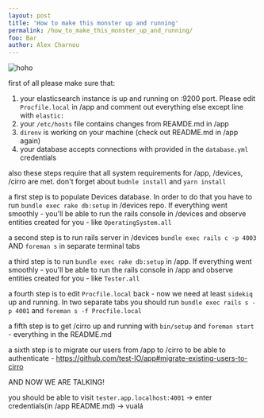 ```yaml
---
layout: post
title: 'How to make this monster up and running'
permalink: /how_to_make_this_monster_up_and_running/
foo: Bar
author: Alex Charnou
---
```


![hoho](https://thumbs.gfycat.com/DiligentWellmadeAustraliansilkyterrier-size_restricted.gif)

first of all please make sure that:
1. your elasticsearch instance is up and running on :9200 port. Please edit `Procfile.local` in /app and comment out everything else except line with `elastic:`
2. your `/etc/hosts` file contains changes from REAMDE.md in /app
3. `direnv` is working on your machine (check out README.md in /app again)
4. your database accepts connections with provided in the `database.yml` credentials

also these steps require that all system requirements for /app, /devices, /cirro are met. don't forget about `budnle install` and `yarn install`

a first step is to populate Devices database. In order to do that you have to run
`bundle exec rake db:setup` in /devices repo. If everything went smoothly - you'll be able to run the rails console in /devices and observe entities created for you - like `OperatingSystem.all`

a second step is to run rails server in /devices `bundle exec rails c -p 4003` AND `foreman s` in separate terminal tabs

a third step is to run `bundle exec rake db:setup` in /app. If everything went smoothly - you'll be able to run the rails console in /app and observe entities created for you - like `Tester.all`

a fourth step is to edit `Procfile.local` back - now we need at least `sidekiq` up and running. In two separate tabs you should run `bundle exec rails s -p 4001` and `foreman s -f Procfile.local`

a fifth step is to get /cirro up and running with `bin/setup` and `foreman start` - everything in the README.md

a sixth step is to migrate our users from /app to /cirro to be able to authenticate - https://github.com/test-IO/app#migrate-existing-users-to-cirro

AND NOW WE ARE TALKING!

you should be able to visit `tester.app.localhost:4001` -> enter credentials(in /app README.md) -> vualá
